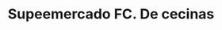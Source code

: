 ---
title: "Supeemercado FC. De cecinas"
url: /pitrufquen/supeemercado-fc-de-cecinas/
shop: comodidad
---